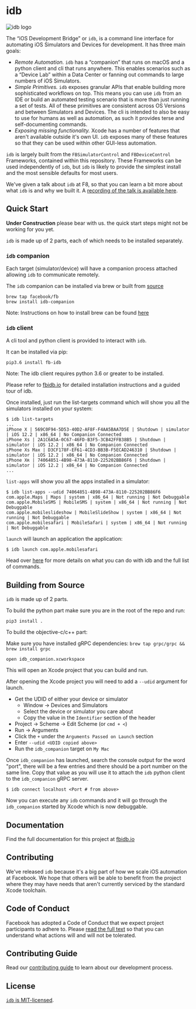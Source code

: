 # idb

![idb logo](docs/assets/idb_logo_color.jpg)

The “iOS Development Bridge” or `idb`, is a command line interface for automating iOS Simulators and Devices for development. It has three main goals:

* *Remote Automation.* `idb` has a “companion” that runs on macOS and a python client and cli that runs anywhere. This enables scenarios such as a “Device Lab” within a Data Center or fanning out commands to large numbers of iOS Simulators.
* *Simple Primitives.* `idb` exposes granular APIs that enable building more sophisticated workflows on top. This means you can use `idb` from an IDE or build an automated testing scenario that is more than just running a set of tests. All of these primitives are consistent across OS Versions and between Simulators and Devices. The cli is intended to also be easy to use for humans as well as automation, as such it provides terse and self-documenting commands.
* *Exposing missing functionality.* Xcode has a number of features that aren't available outside it's own UI. `idb` exposes many of these features so that they can be used within other GUI-less automation.

`idb` is largely built from the `FBSimulatorControl` and `FBDeviceControl` Frameworks, contained within this repository. These Frameworks can be used independently of `idb`, but `idb` is likely to provide the simplest install and the most sensible defaults for most users.

We've given a talk about `idb` at F8, so that you can learn a bit more about what `idb` is and why we built it. A [recording of the talk is available here](https://developers.facebook.com/videos/2019/reliable-code-at-scale/).

## Quick Start
**Under Construction**
please bear with us. the quick start steps might not be working for you yet.

`idb` is made up of 2 parts, each of which needs to be installed separately.

### `idb` companion

Each target (simulator/device) will have a companion process attached allowing `idb` to communicate remotely.

The `idb` companion can be installed via brew or built from [source](https://github.com/facebook/idb)
```
brew tap facebook/fb
brew install idb-companion
```
Note: Instructions on how to install brew can be found [here](https://brew.sh)

### `idb` client

A cli tool and python client is provided to interact with `idb`.

It can be installed via pip:
```
pip3.6 install fb-idb
```
Note: The idb client requires python 3.6 or greater to be installed.

Please refer to [fbidb.io](https://www.fbidb.io/) for detailed installation instructions and a guided tour of idb.

Once installed, just run the list-targets command which will show you all the simulators installed on your system:

```
$ idb list-targets
...
iPhone X | 569C0F94-5D53-40D2-AF8F-F4AA5BAA7D5E | Shutdown | simulator | iOS 12.2 | x86_64 | No Companion Connected
iPhone Xs | 2A1C6A5A-0C67-46FD-B3F5-3CB42FFB38B5 | Shutdown | simulator | iOS 12.2 | x86_64 | No Companion Connected
iPhone Xs Max | D3CF178F-EF61-4CD3-BB3B-F5ECAD246310 | Shutdown | simulator | iOS 12.2 | x86_64 | No Companion Connected
iPhone Xʀ | 74064851-4B98-473A-8110-225202BB86F6 | Shutdown | simulator | iOS 12.2 | x86_64 | No Companion Connected
...
```

`list-apps` will show you all the apps installed in a simulator:

```
$ idb list-apps --udid 74064851-4B98-473A-8110-225202BB86F6
com.apple.Maps | Maps | system | x86_64 | Not running | Not Debuggable
com.apple.MobileSMS | MobileSMS | system | x86_64 | Not running | Not Debuggable
com.apple.mobileslideshow | MobileSlideShow | system | x86_64 | Not running | Not Debuggable
com.apple.mobilesafari | MobileSafari | system | x86_64 | Not running | Not Debuggable
```

`launch` will launch an application the application:

```
$ idb launch com.apple.mobilesafari
```

Head over [here](https://www.fbidb.io) for more details on what you can do with idb and the full list of commands.

## Building from Source

`idb` is made up of 2 parts.

To build the python part make sure you are in the root of the repo and run:

```
pip3 install .
```

To build the objective-c/c++ part:

Make sure you have installed gRPC dependencies: ```brew tap grpc/grpc && brew install grpc```

```
open idb_companion.xcworkspace
```

This will open an Xcode project that you can build and run.

After opening the Xcode project you will need to add a `--udid` argument for launch.
- Get the UDID of either your device or simulator
  - Window -> Devices and Simulators
  - Select the device or simulator you care about
  - Copy the value in the `Identifier` section of the header
- Project -> Scheme -> Edit Scheme (or `cmd + <`)
- Run -> Arguments
- Click the `+` under the `Arguments Passed on Launch` section
- Enter `--udid <UDID copied above>`
- Run the `idb_companion` target on `My Mac`

Once `idb_companion` has launched, search the console output for the word "port", there will be a few entries and there should be a port number on the same line. Copy that value as you will use it to attach the `idb` python client to the `idb_companion` gRPC server.

```
$ idb connect localhost <Port # from above>
```

Now you can execute any `idb` commands and it will go through the `idb_companion` started by Xcode which is now debuggable.

## Documentation

Find the full documentation for this project at [fbidb.io](https://www.fbidb.io/)

## Contributing

We've released `idb` because it's a big part of how we scale iOS automation at Facebook. We hope that others will be able to benefit from the project where they may have needs that aren't currently serviced by the standard Xcode toolchain.

## Code of Conduct

Facebook has adopted a Code of Conduct that we expect project participants to adhere to. Please [read the full text](https://code.fb.com/codeofconduct) so that you can understand what actions will and will not be tolerated.

## Contributing Guide

Read our [contributing guide](.github/CONTRIBUTING.md) to learn about our development process.

## License

[`idb` is MIT-licensed](LICENSE).
